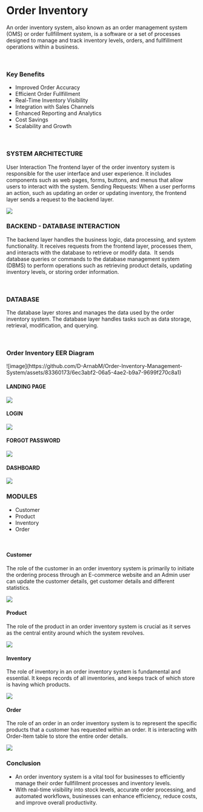 # Order Inventory
<p>An order inventory system, also known as an order management system (OMS) or order fullfillment system, is a software or a set of processes designed to manage and track inventory levels, orders, and fullfillment operations within a business.</p>
<br>
<h3>Key Benefits</h3>
<p>
  <ul>
    <li>Improved Order Accuracy</li>
    <li>Efficient Order Fullfillment</li>
    <li>Real-Time Inventory Visibility</li>
    <li>Integration with Sales Channels</li>
    <li>Enhanced Reporting and Analytics</li>
    <li>Cost Savings</li>
    <li>Scalability and Growth</li>
  </ul>
</p>
<br>
<h3>SYSTEM ARCHITECTURE</h3>
<p>             User Interaction The frontend layer of the order inventory system is responsible for the user interface and user experience. It includes components such as web pages, forms, buttons, and menus that allow users to interact with the system.
                Sending Requests: When a user performs an action, such as updating an order or updating inventory, the frontend layer sends a request to the backend layer.
</p>
<img src="https://github.com/D-ArnabM/Order-Inventory-Management-System/assets/83360173/9bb03579-89f7-4f92-8492-ad1256a3fc37">

<br>
<h3>BACKEND - DATABASE INTERACTION</h3>
<p>The backend layer handles the business logic, data processing, and system functionality. It receives requests from the frontend layer, processes them, and interacts with the database to retrieve or modify data. 
	It sends database queries or commands to the database management system (DBMS) to perform operations such as retrieving product details, updating inventory levels, or storing order information.
</p>
<br>
<h3>DATABASE</h3>
<p>The database layer stores and manages the data used by the order inventory system. The database layer handles tasks such as data storage, retrieval, modification, and querying.
</p>
<br>
<h3>Order Inventory EER Diagram</h3>
![image](https://github.com/D-ArnabM/Order-Inventory-Management-System/assets/83360173/6ec3abf2-06a5-4ae2-b9a7-9699f270c8a1)
<br>
<h4>LANDING PAGE</h4>
<img src="https://github.com/D-ArnabM/Order-Inventory-Management-System/assets/83360173/94286279-507a-4a54-8063-ba1a88a23b70">

<h4>LOGIN</h4>
<img src="https://github.com/D-ArnabM/Order-Inventory-Management-System/assets/83360173/fe34dd55-c102-49f7-9bf5-c83477c6bfb7">

<h4>FORGOT PASSWORD</h4>
<img src="https://github.com/D-ArnabM/Order-Inventory-Management-System/assets/83360173/a26a66ab-ac19-4f94-b64f-5b51721ea88b">

<h4>DASHBOARD</h4>
<img src="https://github.com/D-ArnabM/Order-Inventory-Management-System/assets/83360173/545f9a4b-c30c-46a1-978e-abfbb0fe8aee">

<h3>MODULES</h3>
<p>
<ul>
  <li>Customer</li>
  <li>Product</li>
  <li>Inventory</li>
  <li>Order</li>
</ul>
</p>
<br>
<h4>Customer</h4>
<p>The role of the customer in an order inventory system is primarily to initiate the ordering process through an E-commerce website and an Admin user can update the customer details, get customer details  and different statistics.</p>
<img src="https://github.com/D-ArnabM/Order-Inventory-Management-System/assets/83360173/75388443-f977-4507-95a5-9b1ce0102939">

<h4>Product</h4>
<p>The role of the product in an order inventory system is crucial as it serves as the central entity around which the system revolves.</p>
<img src="https://github.com/D-ArnabM/Order-Inventory-Management-System/assets/83360173/80b483ee-143d-435f-a168-35d09b2dc0b2">

<h4>Inventory</h4>
<p>The role of inventory in an order inventory system is fundamental and essential. It keeps records of all inventories, and keeps track of which store is having which products.</p>
<img src="https://github.com/D-ArnabM/Order-Inventory-Management-System/assets/83360173/d657ed01-cf50-4b83-80bd-e22107ef135d">

<h4>Order</h4>
<p>The role of an order in an order inventory system is to represent the specific products that a customer has requested within an order. It is interacting with Order-Item table to store the entire order details.</p>
<img src="https://github.com/D-ArnabM/Order-Inventory-Management-System/assets/83360173/f3754aa2-2e06-4122-9a93-3cf358bb323a">

<br>
<h3>Conclusion</h3>
<ul>
  <li>An order inventory system is a vital tool for businesses to efficiently manage their order fullfillment processes and inventory levels.</li>
  <li>With real-time visibility into stock levels, accurate order processing, and automated workflows, businesses can enhance efficiency, reduce costs, and improve overall productivity.</li>
</ul>
